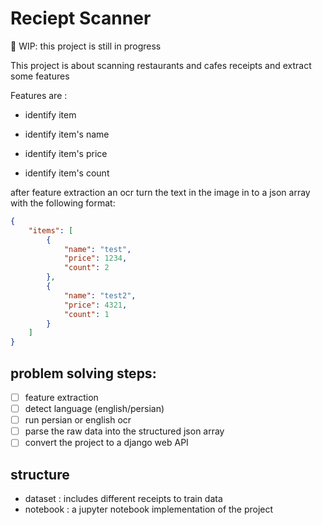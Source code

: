 # Reciept Scanner

🚧 WIP: this project is still in progress

This project is about scanning restaurants and cafes receipts and extract some features

Features are :

* identify item

* identify item's name

* identify item's price

* identify item's count

after feature extraction an ocr turn the text in the image in to a json array with the following format:

```json
{
    "items": [
        {
            "name": "test",
            "price": 1234,
            "count": 2
        },
        {
            "name": "test2",
            "price": 4321,
            "count": 1
        }
    ]
}
```

## problem solving steps:
- [ ] feature extraction
- [ ] detect language (english/persian)
- [ ] run persian or english ocr
- [ ] parse the raw data into the structured json array
- [ ] convert the project to a django web API

## structure

- dataset : includes different receipts to train data
- notebook : a jupyter notebook implementation of the project
